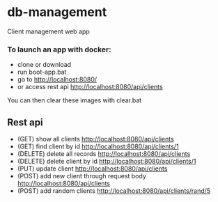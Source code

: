 # db-management

Client management web app

### To launch an app with docker:
* clone or download
* run boot-app.bat
* go to [http://localhost:8080/](http://localhost:8080/)
* or access rest api [http://localhost:8080/api/clients](http://localhost:8080/api/clients)

You can then clear these images with clear.bat

## Rest api
* (GET) show all clients [http://localhost:8080/api/clients](http://localhost:8080/api/clients)
* (GET) find client by id [http://localhost:8080/api/clients/1](http://localhost:8080/api/clients/1)
* (DELETE) delete all records [http://localhost:8080/api/clients](http://localhost:8080/api/clients)
* (DELETE) delete client by id [http://localhost:8080/api/clients/1](http://localhost:8080/api/clients/1)
* (PUT) update client [http://localhost:8080/api/clients](http://localhost:8080/api/clients)
* (POST) add new client through request body [http://localhost:8080/api/clients](http://localhost:8080/api/clients)
* (POST) add random clients [http://localhost:8080/api/clients/rand/5](http://localhost:8080/api/clients/rand/5)
